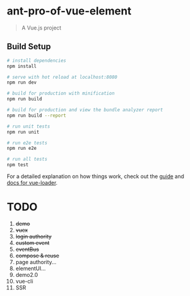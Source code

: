 # ant-pro-of-vue-element

> A Vue.js project

## Build Setup

``` bash
# install dependencies
npm install

# serve with hot reload at localhost:8080
npm run dev

# build for production with minification
npm run build

# build for production and view the bundle analyzer report
npm run build --report

# run unit tests
npm run unit

# run e2e tests
npm run e2e

# run all tests
npm test
```

For a detailed explanation on how things work, check out the [guide](http://vuejs-templates.github.io/webpack/) and [docs for vue-loader](http://vuejs.github.io/vue-loader).

# TODO
1. ~~demo~~
2. ~~vuex~~
3. ~~login authority~~
4. ~~custom event~~
5. ~~eventBus~~
6. ~~compose & reuse~~
6. page authority...
7. elementUI...
8. demo2.0
9. vue-cli
10. SSR
